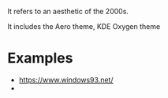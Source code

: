 It refers to an aesthetic of the 2000s.

It includes the Aero theme, KDE Oxygen theme
# Examples
- https://www.windows93.net/
- 